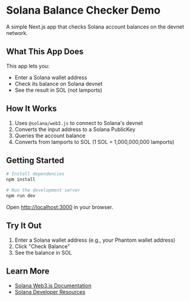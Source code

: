 # Solana Balance Checker Demo

A simple Next.js app that checks Solana account balances on the devnet network.

## What This App Does

This app lets you:
- Enter a Solana wallet address
- Check its balance on Solana devnet
- See the result in SOL (not lamports)

## How It Works

1. Uses `@solana/web3.js` to connect to Solana's devnet
2. Converts the input address to a Solana PublicKey
3. Queries the account balance
4. Converts from lamports to SOL (1 SOL = 1,000,000,000 lamports)

## Getting Started

```bash
# Install dependencies
npm install

# Run the development server
npm run dev
```

Open [http://localhost:3000](http://localhost:3000) in your browser.

## Try It Out

1. Enter a Solana wallet address (e.g., your Phantom wallet address)
2. Click "Check Balance"
3. See the balance in SOL

## Learn More

- [Solana Web3.js Documentation](https://solana-labs.github.io/solana-web3.js/)
- [Solana Developer Resources](https://solana.com/developers)
